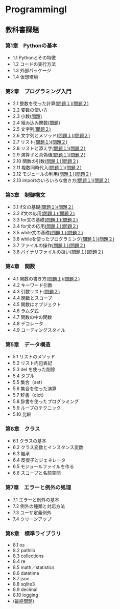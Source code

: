 # ProgrammingI
## 教科書課題
### 第1章　Pythonの基本
- 1.1 Pythonとその特徴
- 1.2 コードの実行方法
- 1.3 外部パッケージ
- 1.4 仮想環境
### 第2章　プログラミング入門
- 2.1 整数を使った計算[(問題１)](./CHAPTER02/Q2_1_1.py)[(問題２)](./CHAPTER02/Q2_1_2.py)
- 2.2 変数の使い方
- 2.3 小数[(問題)](./CHAPTER02/Q2_3_1.py)
- 2.4 組み込み関数[(問題)](./CHAPTER02/Q2_4_1.py)
- 2.5 文字列[(問題２)](./CHAPTER02/Q2_5_2.py)
- 2.6 文字列とメソッド[(問題１)](./CHAPTER02/Q2_6_1.py)[(問題２)](./CHAPTER02/Q2_6_2.py)
- 2.7 リスト[(問題１)](./CHAPTER02/Q2_7_1.py)[(問題２)](./CHAPTER02/Q2_7_2.py)
- 2.8 リストと添え字[(問題１)](./CHAPTER02/Q2_8_1.py)[(問題２)](./CHAPTER02/Q2_8_2.py)
- 2.9 演算子と真偽値[(問題１)](./CHAPTER02/Q2_9_1.py)[(問題２)](./CHAPTER02/Q2_9_2.py)
- 2.10 関数の引数[(問題１)](./CHAPTER02/Q2_10_1.py)[(問題２)](./CHAPTER02/Q2_10_2.py)
- 2.11 複数同時代入[(問題１)](./CHAPTER02/Q2_11_1.py)[(問題２)](./CHAPTER02/Q2_11_2.py)
- 2.12 モジュールの利用[(問題１)](./CHAPTER02/Q2_12_1.py)[(問題２)](./CHAPTER02/Q2_12_2.py)
- 2.13 importのいろいろな書き方[(問題１)](./CHAPTER02/Q2_13_1.py)[(問題２)](./CHAPTER02/Q2_13_2.py)
### 第3章　制御構文
- 3.1 if文の基礎[(問題１)](./CHAPTER03/Q3_1_1.py)[(問題２)](./CHAPTER03/Q3_1_2.py)
- 3.2 if文の応用[(問題１)](./CHAPTER03/Q3_2_1.py)[(問題２)](./CHAPTER03/Q3_2_2.py)
- 3.3 for文の基礎[(問題１)](./CHAPTER03/Q3_3_1.py)[(問題２)](./CHAPTER03/Q3_3_2.py)
- 3.4 for文の応用[(問題１)](./CHAPTER03/Q3_4_1.py)[(問題２)](./CHAPTER03/Q3_4_2.py)
- 3.5 while文の基礎[(問題１)](./CHAPTER03/Q3_5_1.py)[(問題２)](./CHAPTER03/Q3_5_2.py)
- 3.6 whileを使ったプログラミング[(問題１)](./CHAPTER03/Q3_6_1.py)[(問題２)](./CHAPTER03/Q3_6_2.py)
- 3.7 ファイルの操作[(問題１)](./CHAPTER03/Q3_7_1.py)[(問題２)](./CHAPTER03/Q3_7_2.py)
- 3.8 バイナリファイルの扱い[(問題１)](./CHAPTER03/Q3_8_1.py)[(問題２)](./CHAPTER03/Q3_8_2.py)
### 第4章　関数
- 4.1 関数の書き方[(問題１)](./CHAPTER04/Q4_1_1.py)[(問題２)](./CHAPTER04/Q4_1_2.py)
- 4.2 キーワード引数
- 4.3 引数リスト[(問題２)](./CHAPTER04/Q4_3_2.py)
- 4.4 関数とスコープ
- 4.5 関数はオブジェクト
- 4.6 ラムダ式
- 4.7 関数の中の関数
- 4.8 デコレータ
- 4.9 コーディングスタイル
### 第5章　データ構造
- 5.1 リストのメソッド
- 5.2 リスト内包表記
- 5.3 del を使った削除
- 5.4 タプル
- 5.5 集合（set）
- 5.6 集合を使った演算
- 5.7 辞書（dict）
- 5.8 辞書を使ったプログラミング
- 5.9 ループのテクニック
- 5.10 比較
### 第6章　クラス
- 6.1 クラスの基本
- 6.2 クラス変数とインスタンス変数
- 6.3 継承
- 6.4 反復子とジェネレータ
- 6.5 モジュールファイルを作る
- 6.6 スコープと名前空間
### 第7章　エラーと例外の処理
- 7.1 エラーと例外の基本
- 7.2 例外の種類と対応方法
- 7.3 ユーザ定義例外
- 7.4 クリーンアップ
### 第8章　標準ライブラリ
- 8.1 os
- 8.2 pathlib
- 8.3 collections
- 8.4 re
- 8.5 math／statistics
- 8.6 datetime
- 8.7 json
- 8.8 sqlite3
- 8.9 decimal
- 8.10 logging
- [(最終問題)](./CHAPTER02/Q2_final.py)

